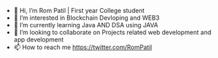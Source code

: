 - 👋 Hi, I’m Rom Patil | First year College student 
- 👀 I’m interested in Blockchain Devloping and WEB3
- 🌱 I’m currently learning Java AND DSA using JAVA
- 💞️ I’m looking to collaborate on Projects related web development and app development
- 📫 How to reach me https://twitter.com/RomPatil
